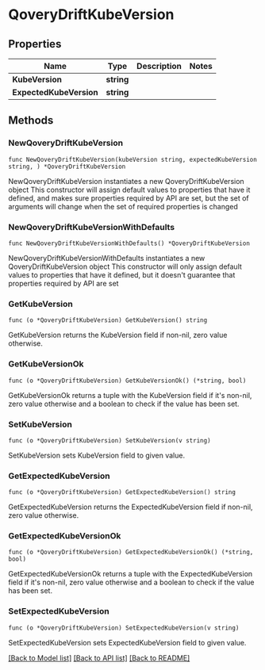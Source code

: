 # QoveryDriftKubeVersion

## Properties

Name | Type | Description | Notes
------------ | ------------- | ------------- | -------------
**KubeVersion** | **string** |  | 
**ExpectedKubeVersion** | **string** |  | 

## Methods

### NewQoveryDriftKubeVersion

`func NewQoveryDriftKubeVersion(kubeVersion string, expectedKubeVersion string, ) *QoveryDriftKubeVersion`

NewQoveryDriftKubeVersion instantiates a new QoveryDriftKubeVersion object
This constructor will assign default values to properties that have it defined,
and makes sure properties required by API are set, but the set of arguments
will change when the set of required properties is changed

### NewQoveryDriftKubeVersionWithDefaults

`func NewQoveryDriftKubeVersionWithDefaults() *QoveryDriftKubeVersion`

NewQoveryDriftKubeVersionWithDefaults instantiates a new QoveryDriftKubeVersion object
This constructor will only assign default values to properties that have it defined,
but it doesn't guarantee that properties required by API are set

### GetKubeVersion

`func (o *QoveryDriftKubeVersion) GetKubeVersion() string`

GetKubeVersion returns the KubeVersion field if non-nil, zero value otherwise.

### GetKubeVersionOk

`func (o *QoveryDriftKubeVersion) GetKubeVersionOk() (*string, bool)`

GetKubeVersionOk returns a tuple with the KubeVersion field if it's non-nil, zero value otherwise
and a boolean to check if the value has been set.

### SetKubeVersion

`func (o *QoveryDriftKubeVersion) SetKubeVersion(v string)`

SetKubeVersion sets KubeVersion field to given value.


### GetExpectedKubeVersion

`func (o *QoveryDriftKubeVersion) GetExpectedKubeVersion() string`

GetExpectedKubeVersion returns the ExpectedKubeVersion field if non-nil, zero value otherwise.

### GetExpectedKubeVersionOk

`func (o *QoveryDriftKubeVersion) GetExpectedKubeVersionOk() (*string, bool)`

GetExpectedKubeVersionOk returns a tuple with the ExpectedKubeVersion field if it's non-nil, zero value otherwise
and a boolean to check if the value has been set.

### SetExpectedKubeVersion

`func (o *QoveryDriftKubeVersion) SetExpectedKubeVersion(v string)`

SetExpectedKubeVersion sets ExpectedKubeVersion field to given value.



[[Back to Model list]](../README.md#documentation-for-models) [[Back to API list]](../README.md#documentation-for-api-endpoints) [[Back to README]](../README.md)


